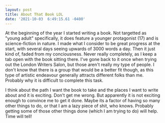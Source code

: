 ```yaml
--- 
layout: post 
title: About That Book LOL 
date: '2021-10-03  6:49:15.61 -0400' 
--- 
```

At the beginning of the year I started writing a book. Not targetted as "young adult" specifically, it does 
feature a younger protagonist (17) and is science-fiction in nature. I made what I consider to be great 
progress at the start, with several days seeing upwards of 3000 words a day. Then it just kind of, faded from my 
conciousness. Never really completely, as I keep a tab open with the book sitting there. I've gone back to it 
once when trying out the London Writers Salon, but those aren't really my type of people. I don't know that 
there is a group that would be a better fit though, as this type of artistic endeavour generally attracts 
different folks than me. Probably why it is difficult to complete this task.

I think about the path I want the book to take and the places I want to write about and it is exciting. Don't 
get me wrong. But apparently it is not exciting enough to convince me to get it done. Maybe its a factor of 
having so many other things to do, or that I am a lazy piece of shit, who knows. Probably getting some of those 
other things done (which I am trying to do) will help. Time will tell!
